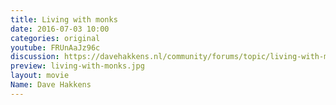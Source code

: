 ```yaml
---
title: Living with monks
date: 2016-07-03 10:00
categories: original
youtube: FRUnAaJz96c
discussion: https://davehakkens.nl/community/forums/topic/living-with-monks/
preview: living-with-monks.jpg
layout: movie
Name: Dave Hakkens
---
```

